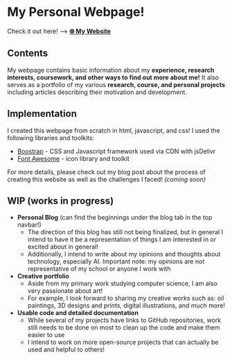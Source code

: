 # My Personal Webpage!

Check it out here! --> [**🌐 My Website**](https://simoncwang.github.io/)

## Contents

My webpage contains basic information about my **experience, research interests, coursework, and other ways to find out more about me!** It also serves as a portfolio of my various **research, course, and personal projects** including articles describing their motivation and development. 

## Implementation

I created this webpage from scratch in html, javascript, and css! I used the following libraries and toolkits:

* [Boostrap](https://getbootstrap.com/) - CSS and Javascript framework used via CDN with jsDelivr
* [Font Awesome](https://fontawesome.com/) - icon library and toolkit

For more details, please check out my blog post about the process of creating this website as well as the challenges I faced! _(coming soon)_

## WIP (works in progress)

* **Personal Blog** (can find the beginnings under the blog tab in the top navbar!)
  * The direction of this blog has still not being finalized, but in general I intend to have it be a representation of things I am interested in or excited about in general!
  * Additionally, I intend to write about my opinions and thoughts about technology, especially AI. Important note: my opinions are not representative of my school or anyone I work with
* **Creative portfolio**
  * Aside from my primary work studying computer science, I am also very passionate about art!
  * For example, I look forward to sharing my creative works such as: oil paintings, 3D designs and prints, digital illustrations, and much more!
* **Usable code and detailed documentation**
  * While several of my projects have links to GitHub repositories, work still needs to be done on most to clean up the code and make them easier to use
  * I intend to work on more open-source projects that can actually be used and helpful to others!
